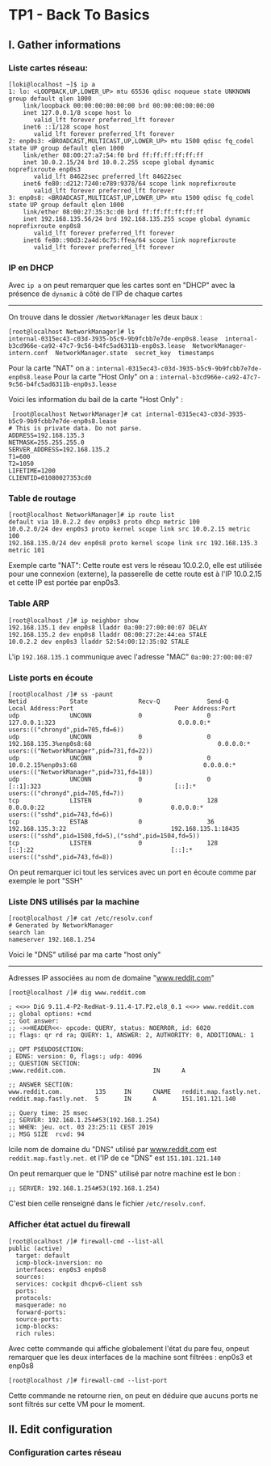 # TP1 - Back To Basics 

## I. Gather informations

### Liste cartes réseau: 

    [loki@localhost ~]$ ip a
    1: lo: <LOOPBACK,UP,LOWER_UP> mtu 65536 qdisc noqueue state UNKNOWN group default qlen 1000
        link/loopback 00:00:00:00:00:00 brd 00:00:00:00:00:00
        inet 127.0.0.1/8 scope host lo
           valid_lft forever preferred_lft forever
        inet6 ::1/128 scope host
           valid_lft forever preferred_lft forever
    2: enp0s3: <BROADCAST,MULTICAST,UP,LOWER_UP> mtu 1500 qdisc fq_codel state UP group default qlen 1000
        link/ether 08:00:27:a7:54:f0 brd ff:ff:ff:ff:ff:ff
        inet 10.0.2.15/24 brd 10.0.2.255 scope global dynamic noprefixroute enp0s3
           valid_lft 84622sec preferred_lft 84622sec
        inet6 fe80::d212:7240:e789:9378/64 scope link noprefixroute
           valid_lft forever preferred_lft forever
    3: enp0s8: <BROADCAST,MULTICAST,UP,LOWER_UP> mtu 1500 qdisc fq_codel state UP group default qlen 1000
        link/ether 08:00:27:35:3c:d0 brd ff:ff:ff:ff:ff:ff
        inet 192.168.135.56/24 brd 192.168.135.255 scope global dynamic noprefixroute enp0s8
           valid_lft forever preferred_lft forever
        inet6 fe80::90d3:2a4d:6c75:ffea/64 scope link noprefixroute
           valid_lft forever preferred_lft forever
### IP en DHCP

Avec `ip a` on peut remarquer que les cartes sont en "DHCP" avec la présence de `dynamic` à côté de l'IP de  chaque cartes

****
On trouve dans le dossier `/NetworkManager` les deux baux :

    [root@localhost NetworkManager]# ls
    internal-0315ec43-c03d-3935-b5c9-9b9fcbb7e7de-enp0s8.lease  internal-b3cd966e-ca92-47c7-9c56-b4fc5ad6311b-enp0s3.lease  NetworkManager-intern.conf  NetworkManager.state  secret_key  timestamps

Pour la carte "NAT" on a : `internal-0315ec43-c03d-3935-b5c9-9b9fcbb7e7de-enp0s8.lease`
Pour la carte "Host Only" on a : `internal-b3cd966e-ca92-47c7-9c56-b4fc5ad6311b-enp0s3.lease`

Voici les information du bail de la carte "Host Only" :

     [root@localhost NetworkManager]# cat internal-0315ec43-c03d-3935-b5c9-9b9fcbb7e7de-enp0s8.lease
    # This is private data. Do not parse.
    ADDRESS=192.168.135.3
    NETMASK=255.255.255.0
    SERVER_ADDRESS=192.168.135.2
    T1=600
    T2=1050
    LIFETIME=1200
    CLIENTID=01080027353cd0

### Table de routage

    [root@localhost NetworkManager]# ip route list
    default via 10.0.2.2 dev enp0s3 proto dhcp metric 100
    10.0.2.0/24 dev enp0s3 proto kernel scope link src 10.0.2.15 metric 100
    192.168.135.0/24 dev enp0s8 proto kernel scope link src 192.168.135.3 metric 101 

Exemple carte "NAT":
Cette route est vers le réseau 10.0.2.0, elle est utilisée pour une connexion (externe), la passerelle de cette route est à l'IP 10.0.2.15 et cette IP est portée par enp0s3.

### Table ARP

    [root@localhost /]# ip neighbor show
    192.168.135.1 dev enp0s8 lladdr 0a:00:27:00:00:07 DELAY
    192.168.135.2 dev enp0s8 lladdr 08:00:27:2e:44:ea STALE
    10.0.2.2 dev enp0s3 lladdr 52:54:00:12:35:02 STALE

L'ip `192.168.135.1` communique avec l'adresse "MAC" `0a:00:27:00:00:07` 

### Liste ports en écoute

    [root@localhost /]# ss -paunt
    Netid            State              Recv-Q             Send-Q                                 Local Address:Port                            Peer Address:Port
    udp              UNCONN             0                  0                                          127.0.0.1:323                                  0.0.0.0:*                  users:(("chronyd",pid=705,fd=6))
    udp              UNCONN             0                  0                               192.168.135.3%enp0s8:68                                   0.0.0.0:*                  users:(("NetworkManager",pid=731,fd=22))
    udp              UNCONN             0                  0                                   10.0.2.15%enp0s3:68                                   0.0.0.0:*                  users:(("NetworkManager",pid=731,fd=18))
    udp              UNCONN             0                  0                                              [::1]:323                                     [::]:*                  users:(("chronyd",pid=705,fd=7))
    tcp              LISTEN             0                  128                                          0.0.0.0:22                                   0.0.0.0:*                  users:(("sshd",pid=743,fd=6))
    tcp              ESTAB              0                  36                                     192.168.135.3:22                             192.168.135.1:18435              users:(("sshd",pid=1508,fd=5),("sshd",pid=1504,fd=5))
    tcp              LISTEN             0                  128                                             [::]:22                                      [::]:*                  users:(("sshd",pid=743,fd=8))

On peut remarquer ici tout les services avec un port en écoute comme par exemple le port "SSH"

### Liste DNS utilisés par la machine

    [root@localhost /]# cat /etc/resolv.conf
    # Generated by NetworkManager
    search lan
    nameserver 192.168.1.254

Voici le "DNS" utilisé par ma carte "host only"

****

Adresses IP associées au nom de domaine "www.reddit.com"

    [root@localhost /]# dig www.reddit.com
    
    ; <<>> DiG 9.11.4-P2-RedHat-9.11.4-17.P2.el8_0.1 <<>> www.reddit.com
    ;; global options: +cmd
    ;; Got answer:
    ;; ->>HEADER<<- opcode: QUERY, status: NOERROR, id: 6020
    ;; flags: qr rd ra; QUERY: 1, ANSWER: 2, AUTHORITY: 0, ADDITIONAL: 1
    
    ;; OPT PSEUDOSECTION:
    ; EDNS: version: 0, flags:; udp: 4096
    ;; QUESTION SECTION:
    ;www.reddit.com.                        IN      A
    
    ;; ANSWER SECTION:
    www.reddit.com.         135     IN      CNAME   reddit.map.fastly.net.
    reddit.map.fastly.net.  5       IN      A       151.101.121.140
    
    ;; Query time: 25 msec
    ;; SERVER: 192.168.1.254#53(192.168.1.254)
    ;; WHEN: jeu. oct. 03 23:25:11 CEST 2019
    ;; MSG SIZE  rcvd: 94

Icile nom de domaine du "DNS" utilisé par www.reddit.com est `reddit.map.fastly.net.` et l'IP de ce "DNS" est `151.101.121.140`

On peut remarquer que le "DNS" utilisé par notre machine est le bon :

    ;; SERVER: 192.168.1.254#53(192.168.1.254)

C'est bien celle renseigné dans le fichier `/etc/resolv.conf`.

### Afficher état actuel du firewall

    [root@localhost /]# firewall-cmd --list-all
    public (active)                            
      target: default                          
      icmp-block-inversion: no                 
      interfaces: enp0s3 enp0s8                
      sources:                                 
      services: cockpit dhcpv6-client ssh      
      ports:                                   
      protocols:                               
      masquerade: no                           
      forward-ports:                           
      source-ports:                            
      icmp-blocks:                             
      rich rules:

Avec cette commande qui affiche globalement l'état du pare feu, onpeut remarquer que les deux interfaces de la machine sont filtrées : enp0s3 et enp0s8

    [root@localhost /]# firewall-cmd --list-port

Cette commande ne retourne rien, on peut en déduire que aucuns ports ne sont filtrés sur cette VM pour le moment.

## II. Edit configuration

### Configuration cartes réseau


<!--stackedit_data:
eyJoaXN0b3J5IjpbMTA5NTY4NDQ0OCwtMTU0OTgxNjkxOSwyMT
IxMzIyMDI2LC05OTc5MTE0OTksLTg5NTY1MDIzMiwtMTk0MDg1
NzgxNywtODMwNjA4MTcwLC01MDQ1MjA2MTAsMTQyNzM3MzIwOC
w1NTU4MTcxODVdfQ==
-->